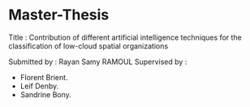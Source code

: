 # Master-Thesis
Title : Contribution of different artificial intelligence techniques for the classification of low-cloud spatial organizations

Submitted by : Rayan Samy RAMOUL
Supervised by : 
- Florent Brient.
- Leif Denby.
- Sandrine Bony.
